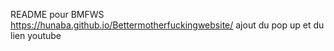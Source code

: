 README pour BMFWS
https://hunaba.github.io/Bettermotherfuckingwebsite/
ajout du pop up et du lien youtube
